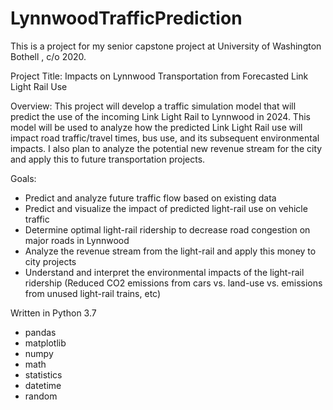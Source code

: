 # LynnwoodTrafficPrediction
This is a project for my senior capstone project at University of Washington Bothell , c/o 2020. 

Project Title: 
Impacts on Lynnwood Transportation from Forecasted Link Light Rail Use

Overview:
This project will develop a traffic simulation model that will predict the use of the incoming Link Light Rail to Lynnwood in 2024. This model will be used to analyze how the predicted Link Light Rail use will impact road traffic/travel times, bus use, and its subsequent environmental impacts. I also plan to analyze the potential new revenue stream for the city and apply this to future transportation projects.

Goals:
- Predict and analyze future traffic flow based on existing data
- Predict and visualize the impact of predicted light-rail use on vehicle traffic
- Determine optimal light-rail ridership to decrease road congestion on major roads in Lynnwood
- Analyze the revenue stream from the light-rail and apply this money to city projects 
- Understand and interpret the environmental impacts of the light-rail ridership (Reduced CO2 emissions from cars vs. land-use vs. emissions from unused light-rail trains, etc)

Written in Python 3.7
- pandas
- matplotlib
- numpy
- math
- statistics
- datetime
- random
